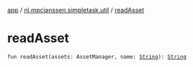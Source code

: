 [app](../index.md) / [nl.mpcjanssen.simpletask.util](index.md) / [readAsset](.)

# readAsset

`fun readAsset(assets: AssetManager, name: `[`String`](https://kotlinlang.org/api/latest/jvm/stdlib/kotlin/-string/index.html)`): `[`String`](https://kotlinlang.org/api/latest/jvm/stdlib/kotlin/-string/index.html)